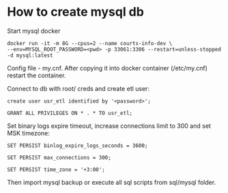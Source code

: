 # How to create mysql db

Start mysql docker
```
docker run -it -m 8G --cpus=2 --name courts-info-dev \
--env=MYSQL_ROOT_PASSWORD=<pwd> -p 33061:3306 --restart=unless-stopped -d mysql:latest 
```

Config file - my.cnf. After copying it into docker container (/etc/my.cnf) restart the container.

Connect to db with root/<pwd> creds and create etl user:

```
create user usr_etl identified by '<password>';

GRANT ALL PRIVILEGES ON * . * TO usr_etl;
```

Set binary logs expire timeout, increase connections limit to 300 and set MSK timezone:
```
SET PERSIST binlog_expire_logs_seconds = 3600;

SET PERSIST max_connections = 300;

SET PERSIST time_zone = '+3:00';
```

Then import mysql backup or execute all sql scripts from sql/mysql folder.

